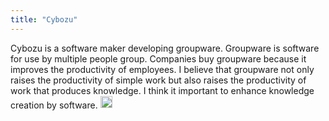 ```yaml
---
title: "Cybozu"
---
```


Cybozu is a software maker developing groupware. Groupware is software for use by multiple people group. Companies buy groupware because it improves the productivity of employees. I believe that groupware not only raises the productivity of simple work but also raises the productivity of work that produces knowledge. I think it important to enhance knowledge creation by software.
<img src='https://scrapbox.io/api/pages/nishio-en/en/icon' alt='en.icon' height="19.5"/>
